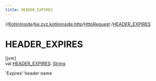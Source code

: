 ```yaml
---
title: HEADER_EXPIRES
---
```

//[KotlinInside](../../../index.html)/[be.zvz.kotlininside.http](../index.html)/[HttpRequest](index.html)
/[HEADER_EXPIRES](-h-e-a-d-e-r_-e-x-p-i-r-e-s.html)

# HEADER_EXPIRES

[jvm]\
val [HEADER_EXPIRES](-h-e-a-d-e-r_-e-x-p-i-r-e-s.html): [String](https://docs.oracle.com/javase/7/docs/api/java/lang/String.html)

'Expires' header name




